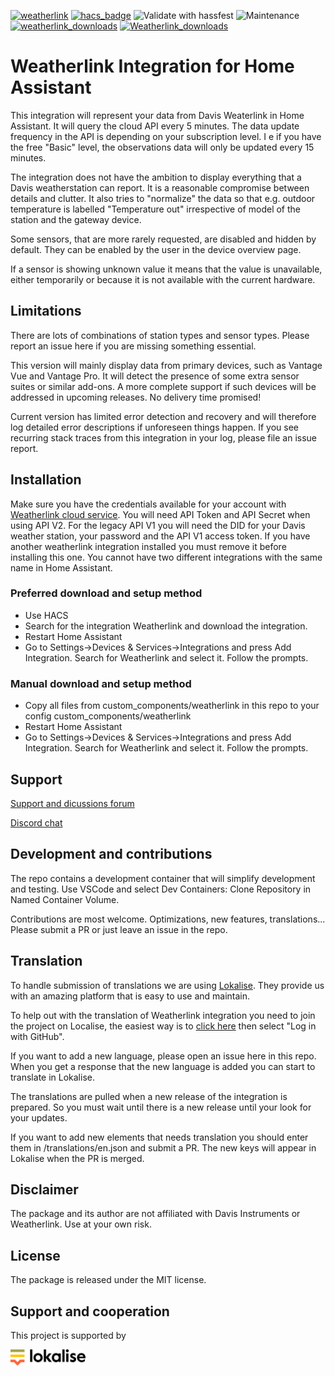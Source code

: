[![weatherlink](https://img.shields.io/github/v/release/astrandb/weatherlink)](https://github.com/astrandb/weatherlink/releases/latest) [![hacs_badge](https://img.shields.io/badge/HACS-Default-blue.svg)](https://github.com/hacs/integration) ![Validate with hassfest](https://github.com/astrandb/weatherlink/workflows/Validate%20with%20hassfest/badge.svg) ![Maintenance](https://img.shields.io/maintenance/yes/2023.svg) [![weatherlink_downloads](https://img.shields.io/github/downloads/astrandb/weatherlink/total)](https://github.com/astrandb/weatherlink) [![Weatherlink_downloads](https://img.shields.io/github/downloads/astrandb/weatherlink/latest/total)](https://github.com/astrandb/weatherlink)

# Weatherlink Integration for Home Assistant

This integration will represent your data from Davis Weaterlink in Home Assistant.
It will query the cloud API every 5 minutes. The data update frequency in the API is depending on your subscription level. I e if you have the free "Basic" level, the observations data will only be updated every 15 minutes.

The integration does not have the ambition to display everything that a Davis weatherstation can report. It is a reasonable compromise between details and clutter. It also tries to "normalize" the data so that e.g. outdoor temperature is labelled "Temperature out" irrespective of model of the station and the gateway device.

Some sensors, that are more rarely requested, are disabled and hidden by default. They can be enabled by the user in the device overview page.

If a sensor is showing unknown value it means that the value is unavailable, either temporarily or because it is not available with the current hardware.

## Limitations

There are lots of combinations of station types and sensor types. Please report an issue here if you are missing something essential.

This version will mainly display data from primary devices, such as Vantage Vue and Vantage Pro. It will detect the presence of some extra sensor suites or similar add-ons. A more complete support if such devices will be addressed in upcoming releases. No delivery time promised!

Current version has limited error detection and recovery and will therefore log detailed error descriptions if unforeseen things happen. If you see recurring stack traces from this integration in your log, please file an issue report.


## Installation

Make sure you have the credentials available for your account with [Weatherlink cloud service](https://www.weatherlink.com). You will need API Token and API Secret when using API V2. For the legacy API V1 you will need the DID for your Davis weather station, your password and the API V1 access token. If you have another weatherlink integration installed you must remove it before installing this one. You cannot have two different integrations with the same name in Home Assistant.

### Preferred download and setup method

- Use HACS
- Search for the integration Weatherlink and download the integration.
- Restart Home Assistant
- Go to Settings->Devices & Services->Integrations and press Add Integration. Search for Weatherlink and select it. Follow the prompts.

### Manual download and setup method

- Copy all files from custom_components/weatherlink in this repo to your config custom_components/weatherlink
- Restart Home Assistant
- Go to Settings->Devices & Services->Integrations and press Add Integration. Search for Weatherlink and select it. Follow the prompts.

## Support
[Support and dicussions forum](https://github.com/astrandb/weatherlink/discussions/categories/q-a)

[Discord chat](https://discord.gg/DcF5vTBU)

## Development and contributions
The repo contains a development container that will simplify development and testing. Use VSCode and select Dev Containers: Clone Repository in Named Container Volume.

Contributions are most welcome. Optimizations, new features, translations... Please submit a PR or just leave an issue in the repo.

## Translation
To handle submission of translations we are using [Lokalise](https://lokalise.com/login/). They provide us with an amazing platform that is easy to use and maintain.

To help out with the translation of Weatherlink integration you need to join the project on Localise, the easiest way is to [click here](https://app.lokalise.com/public/7686649965196d3196cb85.23152808/)  then select "Log in with GitHub".

If you want to add a new language, please open an issue here in this repo. When you get a response that the new language is added you can start to translate in Lokalise.

The translations are pulled when a new release of the integration is prepared. So you must wait until there is a new release until your look for your updates.

If you want to add new elements that needs translation you should enter them in /translations/en.json and submit a PR. The new keys will appear in Lokalise when the PR is merged.

## Disclaimer

The package and its author are not affiliated with Davis Instruments or Weatherlink. Use at your own risk.

## License

The package is released under the MIT license.

## Support and cooperation
This project is supported by

[<img src="https://raw.githubusercontent.com/astrandb/documents/fef0776bbb7924e0253b9755d7928631fb19d5c7/img/Lokalise_logo_colour_black_text.svg" width=120>](https://lokalise.com)
